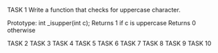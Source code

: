 TASK 1
Write a function that checks for uppercase character.

Prototype: int _isupper(int c);
Returns 1 if c is uppercase
Returns 0 otherwise


TASK 2
TASK 3
TASK 4
TASK 5
TASK 6
TASK 7
TASK 8 
TASK 9
TASK 10
